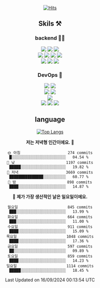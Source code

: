 <div align="center">

[![Hits](https://hits.seeyoufarm.com/api/count/incr/badge.svg?url=https%3A%2F%2Fgithub.com%2Fzxcv9203%2Fhit-counter&count_bg=%23FF7272&title_bg=%23324C2E&icon=codeigniter.svg&icon_color=%23DD5B5B&title=%EB%B0%A9%EB%AC%B8%EC%9E%90&edge_flat=false)](https://hits.seeyoufarm.com)
  
## Skils ⚒️

### backend 🧑‍💻
  
<img src="https://img.shields.io/badge/Java-FF6600?style=flat-square&logo=buymeacoffee&logoColor=white"/>
<img src="https://img.shields.io/badge/Go-0099FF?style=flat-square&logo=go&logoColor=white"/>
<img src="https://img.shields.io/badge/Kotlin-7F52FF?style=flat-square&logo=kotlin&logoColor=white"/>
  
  
<br />
  
<img src="https://img.shields.io/badge/Spring-339933?style=flat-square&logo=Spring&logoColor=white"/>
<img src="https://img.shields.io/badge/Spring Boot-339933?style=flat-square&logo=Spring Boot&logoColor=white"/>
<img src="https://img.shields.io/badge/Spring Security-339933?style=flat-square&logo=Spring Security&logoColor=white"/>
  
<img src="https://img.shields.io/badge/Spring Data JPA-339933?style=flat-square&logo=Hibernate&logoColor=white"/>

<br />
  
  <img src="https://img.shields.io/badge/mysql-0099FF?style=flat-square&logo=mysql&logoColor=white"/>
  <img src="https://img.shields.io/badge/mariadb-0099FF?style=flat-square&logo=mariadb&logoColor=white"/>
  <img src="https://img.shields.io/badge/mongoDB-47A248?style=flat-square&logo=mongodb&logoColor=white"/>
  
  
### DevOps 🚀
  
  <img src="https://img.shields.io/badge/docker-2496ED?style=flat-square&logo=docker&logoColor=white"/>
  <img src="https://img.shields.io/badge/kubernetes-326CE5?style=flat-square&logo=kubernetes&logoColor=white"/>
  
  <br />
  
  <img src="https://img.shields.io/badge/Github Actions-2088FF?style=flat-square&logo=githubactions&logoColor=white"/>
  <img src="https://img.shields.io/badge/Jenkins-D24939?style=flat-square&logo=jenkins&logoColor=white"/>
  
  
  <br />
  <img src="https://img.shields.io/badge/terraform-7B42BC?style=flat-square&logo=terraform&logoColor=white"/>
  
  <br />
  <img src="https://img.shields.io/badge/Amazon AWS-232F3E?style=flat-square&logo=Amazon AWS&logoColor=white"/>

  <img src="https://img.shields.io/badge/GCP-4285F4?style=flat-square&logo=googlecloud&logoColor=white"/>
  <img src="https://img.shields.io/badge/NCP-03C75A?style=flat-square&logo=naver&logoColor=white"/>
  
  
## language

[![Top Langs](https://github-readme-stats.vercel.app/api/top-langs/?username=zxcv9203&hide=html&exclude_repo=zxcv9203.github.io,golB&theme=grate-gatsby)](https://github.com/zxcv9203/github-readme-stats)
  
<!--START_SECTION:waka-->
**저는 저녁형 인간이에요. 🦉** 

```text
🌞 아침                     274 commits         █░░░░░░░░░░░░░░░░░░░░░░░░   04.54 % 
🌆 낮　                     1197 commits        █████░░░░░░░░░░░░░░░░░░░░   19.82 % 
🌃 저녁                     3669 commits        ███████████████░░░░░░░░░░   60.77 % 
🌙 밤　                     898 commits         ████░░░░░░░░░░░░░░░░░░░░░   14.87 % 
```
📅 **제가 가장 생산적인 날은 일요일이에요.** 

```text
월요일                      845 commits         ███░░░░░░░░░░░░░░░░░░░░░░   13.99 % 
화요일                      664 commits         ███░░░░░░░░░░░░░░░░░░░░░░   11.00 % 
수요일                      911 commits         ████░░░░░░░░░░░░░░░░░░░░░   15.09 % 
목요일                      1048 commits        ████░░░░░░░░░░░░░░░░░░░░░   17.36 % 
금요일                      597 commits         ██░░░░░░░░░░░░░░░░░░░░░░░   09.89 % 
토요일                      859 commits         ████░░░░░░░░░░░░░░░░░░░░░   14.23 % 
일요일                      1114 commits        █████░░░░░░░░░░░░░░░░░░░░   18.45 % 
```



 Last Updated on 16/09/2024 00:13:54 UTC
<!--END_SECTION:waka-->
  
</div>

